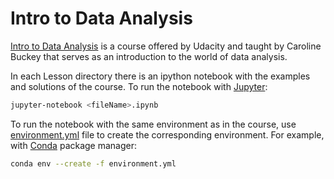 # Intro to Data Analysis

[Intro to Data Analysis](https://www.udacity.com/course/intro-to-data-analysis--ud170) is a course offered by Udacity and taught by Caroline Buckey that serves as an introduction to the world of data analysis.

In each Lesson directory there is an ipython notebook with the examples and solutions of the course. To run the notebook with [Jupyter](http://jupyter.org/):

```bash
jupyter-notebook <fileName>.ipynb
```

To run the notebook with the same environment as in the course, use [environment.yml](environment.yml) file to create the corresponding environment. For example, with [Conda](https://conda.io/docs/intro.html) package manager:

```bash
conda env --create -f environment.yml
```
